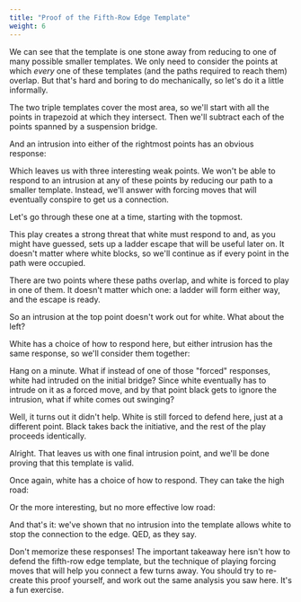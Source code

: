 ```yaml
---
title: "Proof of the Fifth-Row Edge Template"
weight: 6
---
```


<script type="application/json">
(
((dimensions 10x5)
 (rotation   Flat)
 (disabled (A1 B1 C1 D1 E1 I1 J1
             A2 B2 C2 D2       J2
               A3 B3
                A4))
 (stones ((Black G1))))
((dimensions 10x5)
 (rotation   Flat)
 (annotations (
   (Line E2 D3)
   (Line F2 E2)
   (Dot F2)
   (Line F2 G1)
   (Line D5 F3)
   (Line D3 D5)
   (Line F3 F2)
   (Line G3 F3)
   (Line G5 G3)
   (Line A5 G5)
   (Line C3 A5)
   (Line D3 C3)))
 (stones ((Black G1)))
 (disabled (A1 B1 C1 D1 E1 I1 J1 A2 B2 C2 D2 J2 A3 B3 A4)))
((dimensions 10x5)
 (rotation   Flat)
 (annotations (
   (Line I2 H2)
   (Line I3 I2)
   (Dot H2)
   (Line   D5 G5)
   (Line   F3 D5)
   (Line   G3 F3)
   (Line   G5 G3)
   (Line   H2 G3)
   (Line   J3 I3)
   (Line   J5 J3)
   (Line   G5 J5)
   (Line   I3 G5)
   (Bridge G1 H2)))
 (stones ((Black G1)))
 (disabled (A1 B1 C1 D1 E1 I1 J1 A2 B2 C2 D2 J2 A3 B3 A4)))
((dimensions 10x5)
 (rotation   Flat)
 (annotations (
   (Line F2 G1)
   (Dot G3)
   (Dot D3)
   (Dot F2)
   (Line   H3 G3)
   (Line   H5 H3)
   (Line   E5 H5)
   (Line   G3 E5)
   (Bridge F2 G3)
   (Bridge D3 F2)
   (Line   D5 A5)
   (Line   D3 D5)
   (Line   C3 D3)
   (Line   A5 C3)))
 (stones ((Black G1)))
 (disabled (A1 B1 C1 D1 E1 I1 J1 A2 B2 C2 D2 J2 A3 B3 A4)))
((dimensions 10x5)
 (rotation   Flat)
 (annotations (
   (Line G1 G2)
   (Dot H3)
   (Dot E3)
   (Dot G2)
   (Line   I3 H3)
   (Line   I5 I3)
   (Line   F5 I5)
   (Line   H3 F5)
   (Bridge G2 H3)
   (Bridge E3 G2)
   (Line   E5 B5)
   (Line   E3 E5)
   (Line   D3 E3)
   (Line   B5 D3)))
 (stones ((Black G1)))
 (disabled (A1 B1 C1 D1 E1 I1 J1 A2 B2 C2 D2 J2 A3 B3 A4)))
((dimensions 10x5)
 (rotation   Flat)
 (annotations (
   (Bridge G1 H2)
   (Dot I3)
   (Dot F3)
   (Dot H2)
   (Line   J3 I3)
   (Line   J5 J3)
   (Line   G5 J5)
   (Line   I3 G5)
   (Bridge H2 I3)
   (Bridge F3 H2)
   (Line   F5 C5)
   (Line   F3 F5)
   (Line   E3 F3)
   (Line   C5 E3)))
 (stones ((Black G1)))
 (disabled (A1 B1 C1 D1 E1 I1 J1 A2 B2 C2 D2 J2 A3 B3 A4)))
((dimensions 10x5)
 (rotation   Flat)
 (annotations (
   (Line G4 G5)
   (Line G4 F5)
   (Line D4 D5)
   (Line D4 C5)
   (Dot F3)
   (Bridge F3 G4)
   (Bridge F3 D4)
   (Bridge G1 F3)))
 (stones (
   (Black G1)))
 (disabled (A1 B1 C1 D1 E1 I1 J1 A2 B2 C2 D2 J2 A3 B3 A4)))
((dimensions 10x5)
 (rotation   Flat)
 (annotations (
   (Line   F5 F3)
   (Line   C5 F5)
   (Line   E3 C5)
   (Line   F3 E3)
   (Bridge F3 G1)
   (Dot F3)))
 (stones ((Black G1)))
 (disabled (A1 B1 C1 D1 E1 I1 J1 A2 B2 C2 D2 J2 A3 B3 A4)))
)
</script>

We can see that the template is one stone away from reducing to one of many
possible smaller templates. We only need to consider the points at which *every*
one of these templates (and the paths required to reach them) overlap. But
that's hard and boring to do mechanically, so let's do it a little informally.

The two triple templates cover the most area, so we'll start with all the points
in trapezoid at which they intersect. Then we'll subtract each of the points
spanned by a suspension bridge.

<script type="application/json">
(
((dimensions 10x5)
 (rotation   Flat)
 (annotations (
   (Star G4)
   (Star F4)
   (Star E5)
   (Star E4)
   (Star G5)
   (Star F5)
   (Star D5)
   (Star G3)
   (Star F3)))
 (stones ((Black G1)))
 (disabled (A1 B1 C1 D1 E1 I1 J1 A2 B2 C2 D2 J2 A3 B3 A4)))
((dimensions 10x5)
 (rotation   Flat)
 (annotations (
   (Star G5)
   (Star F5)
   (Star D5)
   (Star G3)
   (Star F3)))
 (stones ((Black G1)))
 (disabled (A1 B1 C1 D1 E1 I1 J1 A2 B2 C2 D2 J2 A3 B3 A4)))
)
</script>

And an intrusion into either of the rightmost points has an obvious response:

<script type="application/json">
((dimensions 10x5)
 (rotation   Flat)
 (annotations (
   (Dot F3)
   (Line   F5 F3)
   (Line   C5 F5)
   (Line   E3 C5)
   (Line   F3 E3)
   (Bridge G1 F3)))
 (stones (
   (Black G1)
   (White G3)
   (White G5)))
 (disabled (A1 B1 C1 D1 E1 I1 J1 A2 B2 C2 D2 J2 A3 B3 A4)))
</script>

Which leaves us with three interesting weak points. We won't be able to respond
to an intrusion at any of these points by reducing our path to a smaller
template. Instead, we'll answer with forcing moves that will eventually
conspire to get us a connection.

Let's go through these one at a time, starting with the topmost.

<script type="application/json">
(
((dimensions 10x5)
 (rotation   Flat)
 (annotations (
   (Star F5)
   (Star D5)
   (Star F3)))
 (stones ((Black G1)))
 (disabled (A1 B1 C1 D1 E1 I1 J1 A2 B2 C2 D2 J2 A3 B3 A4)))
((dimensions 10x5)
 (rotation   Flat)
 (stones ((Black G1) (White F3)))
 (disabled (A1 B1 C1 D1 E1 I1 J1 A2 B2 C2 D2 J2 A3 B3 A4)))
((dimensions 10x5)
 (rotation   Flat)
 (stones (
   (Black G1)
   (White F3)
   (Black D4)))
 (disabled (A1 B1 C1 D1 E1 I1 J1 A2 B2 C2 D2 J2 A3 B3 A4)))
((dimensions 10x5)
 (rotation   Flat)
 (annotations (
   (Dot E2)
   (Bridge E2 G1)
   (Bridge E2 D4)))
 (stones (
   (Black G1)
   (White F3)
   (Black D4)))
 (disabled (A1 B1 C1 D1 E1 I1 J1 A2 B2 C2 D2 J2 A3 B3 A4)))
)
</script>

This play creates a strong threat that white must respond to and, as you might
have guessed, sets up a ladder escape that will be useful later on. It doesn't
matter where white blocks, so we'll continue as if every point in the path were
occupied.

<script type="application/json">
(
((dimensions 10x5)
 (rotation   Flat)
 (stones (
   (Black G1)
   (White F3)
   (Black D4)
   (White F1)
   (White F2)
   (White E3)
   (White D3)
   (White E2)
   ))
 (disabled (A1 B1 C1 D1 E1 I1 J1 A2 B2 C2 D2 J2 A3 B3 A4)))
((dimensions 10x5)
 (rotation   Flat)
 (stones (
   (Black H2)
   (Black G1)
   (White F3)
   (Black D4)
   (White F1)
   (White F2)
   (White E3)
   (White D3)
   (White E2)))
 (disabled (A1 B1 C1 D1 E1 I1 J1 A2 B2 C2 D2 J2 A3 B3 A4)))
((dimensions 10x5)
 (rotation   Flat)
 (annotations (
   (Bridge G1 H2)
   (Dot I3)
   (Dot G4)
   (Line   G4 G5)
   (Line   G4 F5)
   (Line   J5 G5)
   (Line   J3 J5)
   (Line   I3 J3)
   (Line   I3 G5)
   (Bridge H2 G4)
   (Bridge H2 I3)))
 (stones (
   (Black H2)
   (Black G1)
   (White F3)
   (Black D4)
   (White F1)
   (White F2)
   (White E3)
   (White D3)
   (White E2)))
 (disabled (A1 B1 C1 D1 E1 I1 J1 A2 B2 C2 D2 J2 A3 B3 A4)))
((dimensions 10x5)
 (rotation   Flat)
 (annotations (
   (Star H3)
   (Star G5)))
 (stones (
   (Black H2)
   (Black G1)
   (White F3)
   (Black D4)
   (White F1)
   (White F2)
   (White E3)
   (White D3)
   (White E2)))
 (disabled (A1 B1 C1 D1 E1 I1 J1 A2 B2 C2 D2 J2 A3 B3 A4)))
)
</script>

There are two points where these paths overlap, and white is forced to play in
one of them. It doesn't matter which one: a ladder will form either way, and the
escape is ready.

<script type="application/json">
(
((dimensions 10x5)
 (rotation   Flat)
 (stones (
   (Black H2)
   (Black G1)
   (White F3)
   (Black D4)
   (White F1)
   (White F2)
   (White E3)
   (White D3)
   (White E2)))
 (disabled (A1 B1 C1 D1 E1 I1 J1 A2 B2 C2 D2 J2 A3 B3 A4)))
((dimensions 10x5)
 (rotation   Flat)
 (stones (
   (White H3)
   (Black H2)
   (Black G1)
   (White F3)
   (Black D4)
   (White F1)
   (White F2)
   (White E3)
   (White D3)
   (White E2)))
 (disabled (A1 B1 C1 D1 E1 I1 J1 A2 B2 C2 D2 J2 A3 B3 A4)))
((dimensions 10x5)
 (rotation   Flat)
 (stones (
   (Black G3)
   (White H3)
   (Black H2)
   (Black G1)
   (White F3)
   (Black D4)
   (White F1)
   (White F2)
   (White E3)
   (White D3)
   (White E2)))
 (disabled (A1 B1 C1 D1 E1 I1 J1 A2 B2 C2 D2 J2 A3 B3 A4)))
((dimensions 10x5)
 (rotation   Flat)
 (stones (
   (White F5)
   (Black G3)
   (White H3)
   (Black H2)
   (Black G1)
   (White F3)
   (Black D4)
   (White F1)
   (White F2)
   (White E3)
   (White D3)
   (White E2)))
 (disabled (A1 B1 C1 D1 E1 I1 J1 A2 B2 C2 D2 J2 A3 B3 A4)))
((dimensions 10x5)
 (rotation   Flat)
 (stones (
   (Black F4)
   (White F5)
   (Black G3)
   (White H3)
   (Black H2)
   (Black G1)
   (White F3)
   (Black D4)
   (White F1)
   (White F2)
   (White E3)
   (White D3)
   (White E2)))
 (disabled (A1 B1 C1 D1 E1 I1 J1 A2 B2 C2 D2 J2 A3 B3 A4)))
((dimensions 10x5)
 (rotation   Flat)
 (annotations (
   (Line   G3 H2)
   (Bridge H2 G1)
   (Line F4 G3)
   (Line E5 C5)
   (Line E4 D5)
   (Line D4 C5)
   (Line F4 E5)
   (Line F4 D4)))
 (stones (
   (Black F4)
   (White F5)
   (Black G3)
   (White H3)
   (Black H2)
   (Black G1)
   (White F3)
   (Black D4)
   (White F1)
   (White F2)
   (White E3)
   (White D3)
   (White E2)))
 (disabled (A1 B1 C1 D1 E1 I1 J1 A2 B2 C2 D2 J2 A3 B3 A4)))
)
</script>

So an intrusion at the top point doesn't work out for white. What about the
left?

<script type="application/json">
(
((dimensions 10x5)
 (rotation   Flat)
 (annotations (
   (Star F5)
   (Star D5)
   (Star F3)))
 (stones ((Black G1)))
 (disabled (A1 B1 C1 D1 E1 I1 J1 A2 B2 C2 D2 J2 A3 B3 A4)))
((dimensions 10x5)
 (rotation   Flat)
 (stones ((Black G1) (White D5)))
 (disabled (A1 B1 C1 D1 E1 I1 J1 A2 B2 C2 D2 J2 A3 B3 A4)))
((dimensions 10x5)
 (rotation   Flat)
 (stones ((Black G1) (White D5) (Black H2)))
 (disabled (A1 B1 C1 D1 E1 I1 J1 A2 B2 C2 D2 J2 A3 B3 A4)))
((dimensions 10x5)
 (rotation   Flat)
 (annotations (
   (Line J3 I3)
   (Line J5 J3)
   (Line G5 J5)
   (Line I3 G5)
   (Dot G4)
   (Dot I3)
   (Bridge H2 G1)
   (Bridge H2 I3)
   (Line   G4 G5)
   (Line   G4 F5)
   (Bridge H2 G4)))
 (stones (
   (Black G1)
   (White D5)
   (Black H2)))
 (disabled (A1 B1 C1 D1 E1 I1 J1 A2 B2 C2 D2 J2 A3 B3 A4)))
((dimensions 10x5)
 (rotation   Flat)
 (annotations (
   (Star G5)
   (Star H3)))
 (stones (
   (Black G1)
   (White D5)
   (Black H2)))
 (disabled (A1 B1 C1 D1 E1 I1 J1 A2 B2 C2 D2 J2 A3 B3 A4)))
)
</script>

White has a choice of how to respond here, but either intrusion has the same
response, so we'll consider them together:

<script type="application/json">
(
((dimensions 10x5)
 (rotation   Flat)
 (stones (
   (White H3)
   (White G5)
   (Black G1)
   (White D5)
   (Black H2)))
 (disabled (A1 B1 C1 D1 E1 I1 J1 A2 B2 C2 D2 J2 A3 B3 A4)))
((dimensions 10x5)
 (rotation   Flat)
 (stones (
   (Black F4)
   (White H3)
   (White G5)
   (Black G1)
   (White D5)
   (Black H2)))
 (disabled (A1 B1 C1 D1 E1 I1 J1 A2 B2 C2 D2 J2 A3 B3 A4)))
((dimensions 10x5)
 (rotation   Flat)
 (annotations (
   (Line F4 F5)
   (Line F4 E5)
   (Dot F3)
   (Line   F3 F4)
   (Bridge G1 F3)
   (Dot G3)
   (Line   G3 F4)
   (Line   H2 G3)
   (Bridge G1 H2)))
 (stones (
   (Black F4)
   (White H3)
   (White G5)
   (Black G1)
   (White D5)
   (Black H2)))
 (disabled (A1 B1 C1 D1 E1 I1 J1 A2 B2 C2 D2 J2 A3 B3 A4)))
((dimensions 10x5)
 (rotation   Flat)
 (stones (
   (White G2)
   (Black F4)
   (White H3)
   (White G5)
   (Black G1)
   (White D5)
   (Black H2)))
 (disabled (A1 B1 C1 D1 E1 I1 J1 A2 B2 C2 D2 J2 A3 B3 A4)))
((dimensions 10x5)
 (rotation   Flat)
 (stones (
   (Black F2)
   (White G2)
   (Black F4)
   (White H3)
   (White G5)
   (Black G1)
   (White D5)
   (Black H2)))
 (disabled (A1 B1 C1 D1 E1 I1 J1 A2 B2 C2 D2 J2 A3 B3 A4)))
((dimensions 10x5)
 (rotation   Flat)
 (stones (
   (White F3)
   (Black F2)
   (White G2)
   (Black F4)
   (White H3)
   (White G5)
   (Black G1)
   (White D5)
   (Black H2)))
 (disabled (A1 B1 C1 D1 E1 I1 J1 A2 B2 C2 D2 J2 A3 B3 A4)))
((dimensions 10x5)
 (rotation   Flat)
 (stones (
   (Black E3)
   (White F3)
   (Black F2)
   (White G2)
   (Black F4)
   (White H3)
   (White G5)
   (Black G1)
   (White D5)
   (Black H2)))
 (disabled (A1 B1 C1 D1 E1 I1 J1 A2 B2 C2 D2 J2 A3 B3 A4)))
((dimensions 10x5)
 (rotation   Flat)
 (annotations (
   (Line E3 G1)
   (Line F4 F5)
   (Line F4 E5)
   (Line E4 F4)
   (Dot E4)
   (Line E3 E4)
   (Dot C4)
   (Line   C4 C5)
   (Line   C4 B5)
   (Bridge E3 C4)))
 (stones (
   (Black E3)
   (White F3)
   (Black F2)
   (White G2)
   (Black F4)
   (White H3)
   (White G5)
   (Black G1)
   (White D5)
   (Black H2)))
 (disabled (A1 B1 C1 D1 E1 I1 J1 A2 B2 C2 D2 J2 A3 B3 A4)))
)
</script>

Hang on a minute. What if instead of one of those "forced" responses, white had
intruded on the initial bridge? Since white eventually has to intrude on it as a
forced move, and by that point black gets to ignore the intrusion, what if white
comes out swinging?

<script type="application/json">
(
((dimensions 10x5)
 (rotation   Flat)
 (stones (
   (Black G1)
   (White D5)
   (Black H2)))
 (disabled (A1 B1 C1 D1 E1 I1 J1 A2 B2 C2 D2 J2 A3 B3 A4)))
((dimensions 10x5)
 (rotation   Flat)
 (stones (
   (White G2)
   (Black G1)
   (White D5)
   (Black H2)))
 (disabled (A1 B1 C1 D1 E1 I1 J1 A2 B2 C2 D2 J2 A3 B3 A4)))
((dimensions 10x5)
 (rotation   Flat)
 (stones (
   (Black H1)
   (White G2)
   (Black G1)
   (White D5)
   (Black H2)))
 (disabled (A1 B1 C1 D1 E1 I1 J1 A2 B2 C2 D2 J2 A3 B3 A4)))
((dimensions 10x5)
 (rotation   Flat)
 (stones (
   (White G5)
   (White H3)
   (Black H1)
   (White G2)
   (Black G1)
   (White D5)
   (Black H2)))
 (disabled (A1 B1 C1 D1 E1 I1 J1 A2 B2 C2 D2 J2 A3 B3 A4)))
((dimensions 10x5)
 (rotation   Flat)
 (stones (
   (Black F4)
   (White G5)
   (White H3)
   (Black H1)
   (White G2)
   (Black G1)
   (White D5)
   (Black H2)))
 (disabled (A1 B1 C1 D1 E1 I1 J1 A2 B2 C2 D2 J2 A3 B3 A4)))
)
</script>

Well, it turns out it didn't help. White is still forced to defend here, just at
a different point. Black takes back the initiative, and the rest of the play
proceeds identically.

<script type="application/json">
(
((dimensions 10x5)
 (rotation   Flat)
 (stones (
   (Black F4)
   (White G5)
   (White H3)
   (Black H1)
   (White G2)
   (Black G1)
   (White D5)
   (Black H2)))
 (disabled (A1 B1 C1 D1 E1 I1 J1 A2 B2 C2 D2 J2 A3 B3 A4)))
((dimensions 10x5)
 (rotation   Flat)
 (stones (
   (White G3)
   (Black F4)
   (White G5)
   (White H3)
   (Black H1)
   (White G2)
   (Black G1)
   (White D5)
   (Black H2)))
 (disabled (A1 B1 C1 D1 E1 I1 J1 A2 B2 C2 D2 J2 A3 B3 A4)))
((dimensions 10x5)
 (rotation   Flat)
 (stones (
   (Black F2)
   (White G3)
   (Black F4)
   (White G5)
   (White H3)
   (Black H1)
   (White G2)
   (Black G1)
   (White D5)
   (Black H2)))
 (disabled (A1 B1 C1 D1 E1 I1 J1 A2 B2 C2 D2 J2 A3 B3 A4)))
((dimensions 10x5)
 (rotation   Flat)
 (stones (
   (White F3)
   (Black F2)
   (White G3)
   (Black F4)
   (White G5)
   (White H3)
   (Black H1)
   (White G2)
   (Black G1)
   (White D5)
   (Black H2)))
 (disabled (A1 B1 C1 D1 E1 I1 J1 A2 B2 C2 D2 J2 A3 B3 A4)))
((dimensions 10x5)
 (rotation   Flat)
 (stones (
   (Black E3)
   (White F3)
   (Black F2)
   (White G3)
   (Black F4)
   (White G5)
   (White H3)
   (Black H1)
   (White G2)
   (Black G1)
   (White D5)
   (Black H2)))
 (disabled (A1 B1 C1 D1 E1 I1 J1 A2 B2 C2 D2 J2 A3 B3 A4)))
((dimensions 10x5)
 (rotation   Flat)
 (annotations (
   (Line E3 G1)
   (Line F4 F5)
   (Line F4 E5)
   (Dot E4)
   (Line F4 E4)
   (Dot C4)
   (Line   C4 C5)
   (Line   C4 B5)
   (Bridge E3 C4)
   (Line   E3 E4)))
 (stones (
   (Black E3)
   (White F3)
   (Black F2)
   (White G3)
   (Black F4)
   (White G5)
   (White H3)
   (Black H1)
   (White G2)
   (Black G1)
   (White D5)
   (Black H2)))
 (disabled (A1 B1 C1 D1 E1 I1 J1 A2 B2 C2 D2 J2 A3 B3 A4)))
)
</script>

Alright. That leaves us with one final intrusion point, and we'll be done
proving that this template is valid.

<script type="application/json">
(
((dimensions 10x5)
 (rotation   Flat)
 (annotations (
   (Star F5)
   (Star D5)
   (Star F3)))
 (stones ((Black G1)))
 (disabled (A1 B1 C1 D1 E1 I1 J1 A2 B2 C2 D2 J2 A3 B3 A4)))
((dimensions 10x5)
 (rotation   Flat)
 (stones (
   (White F5)
   (Black G1)))
 (disabled (A1 B1 C1 D1 E1 I1 J1 A2 B2 C2 D2 J2 A3 B3 A4)))
((dimensions 10x5)
 (rotation   Flat)
 (stones (
   (Black E4)
   (White F5)
   (Black G1)))
 (disabled (A1 B1 C1 D1 E1 I1 J1 A2 B2 C2 D2 J2 A3 B3 A4)))
((dimensions 10x5)
 (rotation   Flat)
 (annotations (
   (Dot F3)
   (Line   F3 E4)
   (Bridge G1 F3)))
 (stones (
   (Black E4)
   (White F5)
   (Black G1)))
 (disabled (A1 B1 C1 D1 E1 I1 J1 A2 B2 C2 D2 J2 A3 B3 A4)))
((dimensions 10x5)
 (rotation   Flat)
 (annotations ((Line F2 G1) (Dot F2) (Bridge E4 F2)))
 (stones (
   (Black E4)
   (White F5)
   (Black G1)))
 (disabled (A1 B1 C1 D1 E1 I1 J1 A2 B2 C2 D2 J2 A3 B3 A4)))
((dimensions 10x5)
 (rotation   Flat)
 (annotations ((Star F2) (Star F3)))
 (stones (
   (Black E4)
   (White F5)
   (Black G1)))
 (disabled (A1 B1 C1 D1 E1 I1 J1 A2 B2 C2 D2 J2 A3 B3 A4)))
)
</script>

Once again, white has a choice of how to respond. They can take the high road:

<script type="application/json">
(
((dimensions 10x5)
 (rotation   Flat)
 (annotations ((Star F2) (Star F3)))
 (stones (
   (Black E4)
   (White F5)
   (Black G1)))
 (disabled (A1 B1 C1 D1 E1 I1 J1 A2 B2 C2 D2 J2 A3 B3 A4)))
((dimensions 10x5)
 (rotation   Flat)
 (stones (
   (White F2)
   (Black E4)
   (White F5)
   (Black G1)))
 (disabled (A1 B1 C1 D1 E1 I1 J1 A2 B2 C2 D2 J2 A3 B3 A4)))
((dimensions 10x5)
 (rotation   Flat)
 (stones (
   (Black G2)
   (White F2)
   (Black E4)
   (White F5)
   (Black G1)))
 (disabled (A1 B1 C1 D1 E1 I1 J1 A2 B2 C2 D2 J2 A3 B3 A4)))
((dimensions 10x5)
 (rotation   Flat)
 (stones (
   (White F3)
   (Black G2)
   (White F2)
   (Black E4)
   (White F5)
   (Black G1)))
 (disabled (A1 B1 C1 D1 E1 I1 J1 A2 B2 C2 D2 J2 A3 B3 A4)))
((dimensions 10x5)
 (rotation   Flat)
 (stones (
   (Black G3)
   (White F3)
   (Black G2)
   (White F2)
   (Black E4)
   (White F5)
   (Black G1)))
 (disabled (A1 B1 C1 D1 E1 I1 J1 A2 B2 C2 D2 J2 A3 B3 A4)))
((dimensions 10x5)
 (rotation   Flat)
 (annotations (
   (Line G3 G1)
   (Dot F4)
   (Dot H4)
   (Line   H4 H5)
   (Line   H4 G5)
   (Bridge G3 H4)
   (Line   E4 E5)
   (Line   E4 D5)
   (Line   F4 E4)
   (Line   G3 F4)))
 (stones (
   (Black G3)
   (White F3)
   (Black G2)
   (White F2)
   (Black E4)
   (White F5)
   (Black G1)))
 (disabled (A1 B1 C1 D1 E1 I1 J1 A2 B2 C2 D2 J2 A3 B3 A4)))
)
</script>

Or the more interesting, but no more effective low road:

<script type="application/json">
(
((dimensions 10x5)
 (rotation   Flat)
 (annotations ((Star F2) (Star F3)))
 (stones (
   (Black E4)
   (White F5)
   (Black G1)))
 (disabled (A1 B1 C1 D1 E1 I1 J1 A2 B2 C2 D2 J2 A3 B3 A4)))
((dimensions 10x5)
 (rotation   Flat)
 (stones (
   (White F3)
   (Black E4)
   (White F5)
   (Black G1)))
 (disabled (A1 B1 C1 D1 E1 I1 J1 A2 B2 C2 D2 J2 A3 B3 A4)))
((dimensions 10x5)
 (rotation   Flat)
 (stones (
   (Black E2)
   (White F3)
   (Black E4)
   (White F5)
   (Black G1)))
 (disabled (A1 B1 C1 D1 E1 I1 J1 A2 B2 C2 D2 J2 A3 B3 A4)))
((dimensions 10x5)
 (rotation   Flat)
 (annotations (
   (Line E4 E3)
   (Line E4 E5)
   (Line E4 D5)
   (Dot E3)
   (Line   E2 E3)
   (Line   E2 D3)
   (Bridge G1 E2)
   (Dot D3)
   (Line D5 D3)
   (Line A5 D5)
   (Line C3 A5)
   (Line D3 C3)))
 (stones (
   (Black E2)
   (White F3)
   (Black E4)
   (White F5)
   (Black G1)))
 (disabled (A1 B1 C1 D1 E1 I1 J1 A2 B2 C2 D2 J2 A3 B3 A4)))
((dimensions 10x5)
 (rotation   Flat)
 (stones (
   (White D5)
   (Black E2)
   (White F3)
   (Black E4)
   (White F5)
   (Black G1)))
 (disabled (A1 B1 C1 D1 E1 I1 J1 A2 B2 C2 D2 J2 A3 B3 A4)))
((dimensions 10x5)
 (rotation   Flat)
 (stones (
   (Black E5)
   (White D5)
   (Black E2)
   (White F3)
   (Black E4)
   (White F5)
   (Black G1)))
 (disabled (A1 B1 C1 D1 E1 I1 J1 A2 B2 C2 D2 J2 A3 B3 A4)))
((dimensions 10x5)
 (rotation   Flat)
 (stones (
   (White E3)
   (Black E5)
   (White D5)
   (Black E2)
   (White F3)
   (Black E4)
   (White F5)
   (Black G1)))
 (disabled (A1 B1 C1 D1 E1 I1 J1 A2 B2 C2 D2 J2 A3 B3 A4)))
((dimensions 10x5)
 (rotation   Flat)
 (stones (
   (Black D3)
   (White E3)
   (Black E5)
   (White D5)
   (Black E2)
   (White F3)
   (Black E4)
   (White F5)
   (Black G1)))
 (disabled (A1 B1 C1 D1 E1 I1 J1 A2 B2 C2 D2 J2 A3 B3 A4)))
((dimensions 10x5)
 (rotation   Flat)
 (annotations (
   (Dot C4)
   (Line   C4 C5)
   (Line   C4 B5)
   (Line   D3 C4)
   (Bridge E2 G1)
   (Line   D3 E2)
   (Line   E4 E5)
   (Line   D4 E4)
   (Dot D4)
   (Line D3 D4)))
 (stones (
   (Black D3)
   (White E3)
   (Black E5)
   (White D5)
   (Black E2)
   (White F3)
   (Black E4)
   (White F5)
   (Black G1)))
 (disabled (A1 B1 C1 D1 E1 I1 J1 A2 B2 C2 D2 J2 A3 B3 A4)))
)
</script>

And that's it: we've shown that no intrusion into the template allows white to
stop the connection to the edge. QED, as they say.

Don't memorize these responses! The important takeaway here isn't how to defend
the fifth-row edge template, but the technique of playing forcing moves that
will help you connect a few turns away. You should try to re-create this proof
yourself, and work out the same analysis you saw here. It's a fun exercise.
